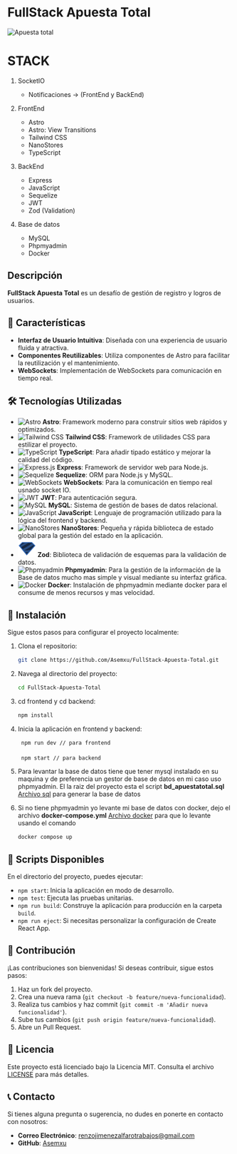 # FullStack Apuesta Total

![Apuesta total](https://www.apuestasdeportivas.pe/wp-content/uploads/sites/3/2022/11/Top-banner-Apuesta-Total-min.png)

# STACK
1. SocketIO
    - Notificaciones  -> (FrontEnd y BackEnd)

2. FrontEnd 
    - Astro
    - Astro: View Transitions
    - Tailwind CSS
    - NanoStores
    - TypeScript

3. BackEnd
    - Express
    - JavaScript
    - Sequelize
    - JWT
    - Zod (Validation)

4. Base de datos 
    - MySQL
    - Phpmyadmin
    - Docker

## Descripción

**FullStack Apuesta Total** es un desafío de gestión de registro y logros de usuarios.

## 🚀 Características

- **Interfaz de Usuario Intuitiva**: Diseñada con una experiencia de usuario fluida y atractiva.
- **Componentes Reutilizables**: Utiliza componentes de Astro para facilitar la reutilización y el mantenimiento.
- **WebSockets**: Implementación de WebSockets para comunicación en tiempo real.

## 🛠️ Tecnologías Utilizadas

- <img src="https://th.bing.com/th?id=ODLS.ce618150-9a30-49c7-83af-99521f33801c&w=32&h=32&qlt=90&pcl=fffffa&o=6&pid=1.2" alt="Astro" width="40"/> **Astro**: Framework moderno para construir sitios web rápidos y optimizados.
- <img src="https://th.bing.com/th?id=ODLS.095f9b22-a70b-47ed-bdb1-070466f08dc4&w=32&h=32&qlt=90&pcl=fffffa&o=6&pid=1.2" alt="Tailwind CSS" width="40"/> **Tailwind CSS**: Framework de utilidades CSS para estilizar el proyecto.
- <img src="https://upload.wikimedia.org/wikipedia/commons/4/4c/Typescript_logo_2020.svg" alt="TypeScript" width="40"/> **TypeScript**: Para añadir tipado estático y mejorar la calidad del código.
- <img src="https://avatars.githubusercontent.com/u/5658226?s=200&v=4" alt="Express.js" width="40"/> **Express**: Framework de servidor web para Node.js.
- <img src="https://sequelize.org/img/logo.svg" alt="Sequelize" width="40"/> **Sequelize**: ORM para Node.js y MySQL.
- <img src="https://th.bing.com/th?id=ODLS.4662eebb-84bb-4ef8-b9b5-5572a09715c3&w=32&h=32&qlt=91&pcl=fffffa&o=6&pid=1.2" alt="WebSockets" width="40"/> **WebSockets**: Para la comunicación en tiempo real usnado socket IO.
- <img src="https://th.bing.com/th?id=ODLS.1087b558-ec95-42e8-8bde-f0c3bd1b328e&w=32&h=32&qlt=90&pcl=fffffa&o=6&pid=1.2" alt="JWT" width="40"/> **JWT**: Para autenticación segura.
- <img src="https://th.bing.com/th?id=OSAAS.CF3B5EE8236922CF7C85C1745DE395A5&w=72&h=72&c=17&rs=1&o=6&pid=TechQna" alt="MySQL" width="40"/> **MySQL**: Sistema de gestión de bases de datos relacional.
- <img src="https://th.bing.com/th?id=ODLS.9f26d577-d16e-42f8-b737-0619a7eab023&w=32&h=32&qlt=96&pcl=fffffa&o=6&pid=1.2" alt="JavaScript" width="40"/> **JavaScript**: Lenguaje de programación utilizado para la lógica del frontend y backend.
- <img src="https://camo.githubusercontent.com/db72bc464d38be4eee48e2d78a2b186dd65d648edac38700b151164e4226c0f4/68747470733a2f2f6e616e6f73746f7265732e6769746875622e696f2f6e616e6f73746f7265732f6c6f676f2e737667" alt="NanoStores" width="40"/> **NanoStores**: Pequeña y rápida biblioteca de estado global para la gestión del estado en la aplicación.
- <img src="https://raw.githubusercontent.com/colinhacks/zod/main/logo.svg" alt="Zod" width="40"/> **Zod**: Biblioteca de validación de esquemas para la validación de datos.
- <img src="https://th.bing.com/th?id=OSK.c25f338db85dd6a6930e7ddce8bbb541&w=46&h=46&c=11&rs=1&qlt=80&o=6&dpr=2&pid=SANGAM" alt="Phpmyadmin" width="40"/> **Phpmyadmin**: Para la gestión de la información de la Base de datos mucho mas simple y visual mediante su interfaz gráfica.
- <img src="https://th.bing.com/th?id=ODLS.2e5b7c8f-82fa-446a-919e-9678e88a1da1&w=32&h=32&qlt=90&pcl=fffffa&o=6&pid=1.2" alt="Docker" width="40"/> **Docker**: Instalación de phpmyadmin mediante docker para el consume de menos recursos y mas velocidad.



## 🧰 Instalación 
Sigue estos pasos para configurar el proyecto localmente:

1. Clona el repositorio:

   ```bash
   git clone https://github.com/Asemxu/FullStack-Apuesta-Total.git

2. Navega al directorio del proyecto:

   ```bash
   cd FullStack-Apuesta-Total

4. cd frontend y cd backend:

   ```bash
   npm install

4. Inicia la aplicación en frontend y backend:

   ```bash 
    npm run dev // para frontend

    npm start // para backend

5. Para levantar la base de datos tiene que tener mysql instalado en su maquina y de preferencia un gestor de base de datos en mi caso uso phpmyadmin. El la raiz del proyecto esta el script **bd_apuestatotal.sql** [Archivo sql](./bd_apuestatotal.sql) para generar la base de datos

6. Si no tiene phpmyadmin yo levante mi base de datos con docker, dejo el archivo **docker-compose.yml** [Archivo docker](./docker-compose.yml) para que lo levante usando el comando

    ```bash
    docker compose up


## 📜 Scripts Disponibles

En el directorio del proyecto, puedes ejecutar:

- `npm start`: Inicia la aplicación en modo de desarrollo.
- `npm test`: Ejecuta las pruebas unitarias.
- `npm run build`: Construye la aplicación para producción en la carpeta `build`.
- `npm run eject`: Si necesitas personalizar la configuración de Create React App.

## 🤝 Contribución

¡Las contribuciones son bienvenidas! Si deseas contribuir, sigue estos pasos:

1. Haz un fork del proyecto.
2. Crea una nueva rama (`git checkout -b feature/nueva-funcionalidad`).
3. Realiza tus cambios y haz commit (`git commit -m 'Añadir nueva funcionalidad'`).
4. Sube tus cambios (`git push origin feature/nueva-funcionalidad`).
5. Abre un Pull Request.

## 📄 Licencia

Este proyecto está licenciado bajo la Licencia MIT. Consulta el archivo [LICENSE](LICENSE) para más detalles.

## 📞 Contacto

Si tienes alguna pregunta o sugerencia, no dudes en ponerte en contacto con nosotros:

- **Correo Electrónico**: [renzojimenezalfarotrabajos@gmail.com](mailto:support@renzojimenezalfarotrabajos@gmail.com)
- **GitHub**: [Asemxu](https://github.com/Asemxu)